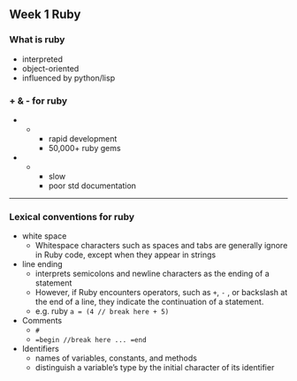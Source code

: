 ## Week 1 Ruby

### What is ruby
- interpreted
- object-oriented
- influenced by python/lisp

### + & - for ruby
- +
    - rapid development
    - 50,000+ ruby gems
- -
    - slow
    - poor std documentation

---

### Lexical conventions for ruby
- white space
    - Whitespace characters such as spaces and tabs are generally ignore in  Ruby code, except when they appear in strings
- line ending
    - interprets semicolons and newline characters as the ending of a statement
    - However, if Ruby encounters operators, such as `+`, `-` , or backslash at the end of a line, they indicate the continuation of a statement.
   - e.g. ruby `a = (4 // break here + 5)`
- Comments
    - `#`
    - `=begin //break here ... =end`
- Identifiers
    - names of variables, constants, and methods
    - distinguish a variable’s type by the initial character of its identifier


